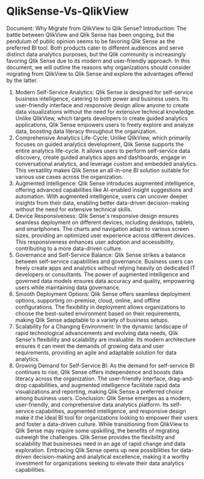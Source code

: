 # QlikSense-Vs-QlikView

Document: Why Migrate from QlikView to Qlik Sense?
Introduction:
The battle between QlikView and Qlik Sense has been ongoing, but the pendulum of public opinion seems to be favoring Qlik Sense as the preferred BI tool. Both products cater to different audiences and serve distinct data analytics purposes, but the Qlik community is increasingly favoring Qlik Sense due to its modern and user-friendly approach. In this document, we will outline the reasons why organizations should consider migrating from QlikView to Qlik Sense and explore the advantages offered by the latter.
1.	Modern Self-Service Analytics:
Qlik Sense is designed for self-service business intelligence, catering to both power and business users. Its user-friendly interface and responsive design allow anyone to create data visualizations without the need for extensive technical knowledge. Unlike QlikView, which targets developers to create guided analytics applications, Qlik Sense empowers users to freely explore and analyze data, boosting data literacy throughout the organization.
2.	Comprehensive Analytics Life-Cycle:
Unlike QlikView, which primarily focuses on guided analytics development, Qlik Sense supports the entire analytics life-cycle. It allows users to perform self-service data discovery, create guided analytics apps and dashboards, engage in conversational analytics, and leverage custom and embedded analytics. This versatility makes Qlik Sense an all-in-one BI solution suitable for various use cases across the organization.
3.	Augmented Intelligence:
Qlik Sense introduces augmented intelligence, offering advanced capabilities like AI-enabled insight suggestions and automation. With augmented intelligence, users can uncover deeper insights from their data, enabling better data-driven decision-making without the need for extensive technical skills.
4.	Device Responsiveness:
Qlik Sense's responsive design ensures seamless deployment on different devices, including desktops, tablets, and smartphones. The charts and navigation adapt to various screen sizes, providing an optimized user experience across different devices. This responsiveness enhances user adoption and accessibility, contributing to a more data-driven culture.
5.	Governance and Self-Service Balance:
Qlik Sense strikes a balance between self-service capabilities and governance. Business users can freely create apps and analytics without relying heavily on dedicated IT developers or consultants. The power of augmented intelligence and governed data models ensures data accuracy and quality, empowering users while maintaining data governance.
6.	Smooth Deployment Options:
Qlik Sense offers seamless deployment options, supporting on-premise, cloud, online, and offline configurations. The flexibility in deployment allows organizations to choose the best-suited environment based on their requirements, making Qlik Sense adaptable to a variety of business setups.
7.	Scalability for a Changing Environment:
In the dynamic landscape of rapid technological advancements and evolving data needs, Qlik Sense's flexibility and scalability are invaluable. Its modern architecture ensures it can meet the demands of growing data and user requirements, providing an agile and adaptable solution for data analytics.
8.	Growing Demand for Self-Service BI:
As the demand for self-service BI continues to rise, Qlik Sense offers independence and boosts data literacy across the organization. The user-friendly interface, drag-and-drop capabilities, and augmented intelligence facilitate rapid data visualizations and reporting, making Qlik Sense a preferred choice among business users.
Conclusion:
Qlik Sense emerges as a modern, user-friendly, and comprehensive data analytics platform. Its self-service capabilities, augmented intelligence, and responsive design make it the ideal BI tool for organizations looking to empower their users and foster a data-driven culture. While transitioning from QlikView to Qlik Sense may require some upskilling, the benefits of migrating outweigh the challenges. Qlik Sense provides the flexibility and scalability that businesses need in an age of rapid change and data exploration. Embracing Qlik Sense opens up new possibilities for data-driven decision-making and analytical excellence, making it a worthy investment for organizations seeking to elevate their data analytics capabilities.

